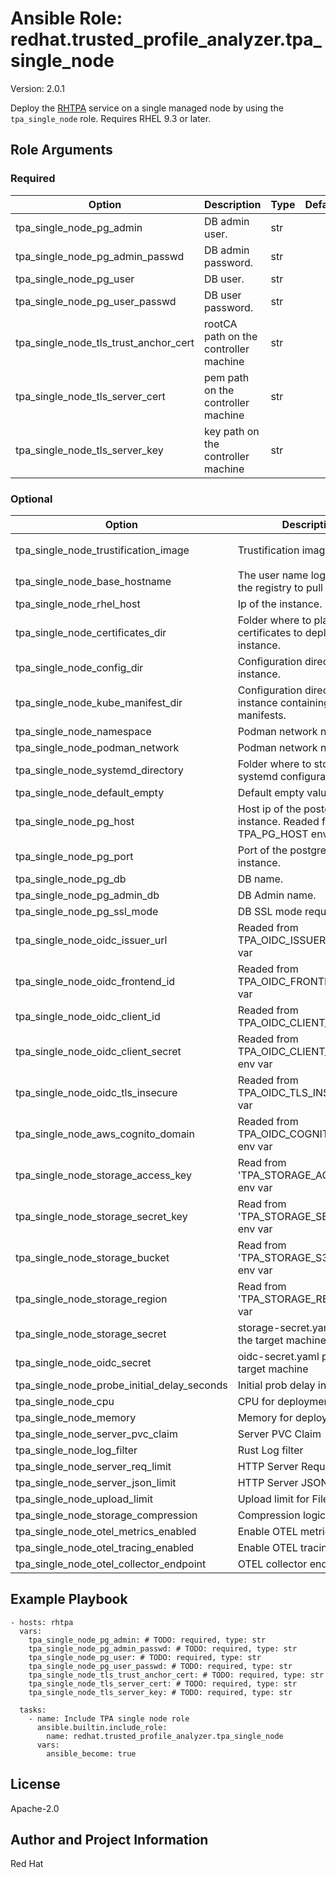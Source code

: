 <!--- to update this file, update files in the role's meta/ directory (and/or its README.j2 template) and run "make role-readme" -->

# Ansible Role: redhat.trusted_profile_analyzer.tpa_single_node

Version: 2.0.1

Deploy the [RHTPA](https://docs.redhat.com/en/documentation/red_hat_trusted_profile_analyzer/) service on a single managed node by using the `tpa_single_node` role.
Requires RHEL 9.3 or later.

## Role Arguments

### Required

| Option                                | Description                           | Type | Default |
| ------------------------------------- | ------------------------------------- | ---- | ------- |
| tpa_single_node_pg_admin              | DB admin user.                        | str  |         |
| tpa_single_node_pg_admin_passwd       | DB admin password.                    | str  |         |
| tpa_single_node_pg_user               | DB user.                              | str  |         |
| tpa_single_node_pg_user_passwd        | DB user password.                     | str  |         |
| tpa_single_node_tls_trust_anchor_cert | rootCA path on the controller machine | str  |         |
| tpa_single_node_tls_server_cert       | pem path on the controller machine    | str  |         |
| tpa_single_node_tls_server_key        | key path on the controller machine    | str  |         |

### Optional

| Option                                      | Description                                                            | Type | Default                                                                                                |
| ------------------------------------------- | ---------------------------------------------------------------------- | ---- | ------------------------------------------------------------------------------------------------------ |
| tpa_single_node_trustification_image        | Trustification image.                                                  | str  | `registry.redhat.io/rhtpa/rhtpa-trustification-service-rhel9:0bef82c8139cc89ef4840e36ad519ca24bb54f70` |
| tpa_single_node_base_hostname               | The user name logging in to the registry to pull images.               | str  | `trustification`                                                                                       |
| tpa_single_node_rhel_host                   | Ip of the instance.                                                    | str  |                                                                                                        |
| tpa_single_node_certificates_dir            | Folder where to place the certificates to deploy on the instance.      | str  | `certs`                                                                                                |
| tpa_single_node_config_dir                  | Configuration directory on the instance.                               | str  | `/etc/rhtpa`                                                                                           |
| tpa_single_node_kube_manifest_dir           | Configuration directory on the instance containing the manifests.      | str  | `/etc/rhtpa/manifests`                                                                                 |
| tpa_single_node_namespace                   | Podman network namespace.                                              | str  | `trustification`                                                                                       |
| tpa_single_node_podman_network              | Podman network name.                                                   | str  | `tcnet`                                                                                                |
| tpa_single_node_systemd_directory           | Folder where to store the systemd configurations files.                | str  | `/etc/systemd/system`                                                                                  |
| tpa_single_node_default_empty               | Default empty value.                                                   | str  |                                                                                                        |
| tpa_single_node_pg_host                     | Host ip of the postgresql db instance. Readed from the TPA_PG_HOST env | str  |                                                                                                        |
| tpa_single_node_pg_port                     | Port of the postgresql db instance.                                    | str  | `5432`                                                                                                 |
| tpa_single_node_pg_db                       | DB name.                                                               | str  | `trustify`                                                                                             |
| tpa_single_node_pg_admin_db                 | DB Admin name.                                                         | str  | `postgres`                                                                                             |
| tpa_single_node_pg_ssl_mode                 | DB SSL mode require/disable.                                           | str  | `require`                                                                                              |
| tpa_single_node_oidc_issuer_url             | Readed from TPA_OIDC_ISSUER_URL env var                                | str  |                                                                                                        |
| tpa_single_node_oidc_frontend_id            | Readed from TPA_OIDC_FRONTEND_ID env var                               | str  |                                                                                                        |
| tpa_single_node_oidc_client_id              | Readed from TPA_OIDC_CLIENT_ID env var                                 | str  |                                                                                                        |
| tpa_single_node_oidc_client_secret          | Readed from TPA_OIDC_CLIENT_SECRET env var                             | str  |                                                                                                        |
| tpa_single_node_oidc_tls_insecure           | Readed from TPA_OIDC_TLS_INSECURE env var                              | str  |                                                                                                        |
| tpa_single_node_aws_cognito_domain          | Readed from TPA_OIDC_COGNITO_DOMAIN env var                            | str  |                                                                                                        |
| tpa_single_node_storage_access_key          | Read from 'TPA_STORAGE_ACCESS_KEY' env var                             | str  |                                                                                                        |
| tpa_single_node_storage_secret_key          | Read from 'TPA_STORAGE_SECRET_KEY' env var                             | str  |                                                                                                        |
| tpa_single_node_storage_bucket              | Read from 'TPA_STORAGE_S3_BUCKET' env var                              | str  |                                                                                                        |
| tpa_single_node_storage_region              | Read from 'TPA_STORAGE_REGION' env var                                 | str  |                                                                                                        |
| tpa_single_node_storage_secret              | storage-secret.yaml path on the target machine                         | str  | `/etc/rhtpa/manifests/storage-secret.yaml`                                                             |
| tpa_single_node_oidc_secret                 | oidc-secret.yaml path on the target machine                            | str  | `/etc/rhtpa/manifests/oidc-secret.yaml`                                                                |
| tpa_single_node_probe_initial_delay_seconds | Initial prob delay in seconds                                          | int  | `30`                                                                                                   |
| tpa_single_node_cpu                         | CPU for deployment                                                     | int  | `1`                                                                                                    |
| tpa_single_node_memory                      | Memory for deployment                                                  | str  | `8Gi`                                                                                                  |
| tpa_single_node_server_pvc_claim            | Server PVC Claim                                                       | str  | `32Gi`                                                                                                 |
| tpa_single_node_log_filter                  | Rust Log filter                                                        | str  | `info`                                                                                                 |
| tpa_single_node_server_req_limit            | HTTP Server Request limit                                              | str  |                                                                                                        |
| tpa_single_node_server_json_limit           | HTTP Server JSON limit                                                 | str  |                                                                                                        |
| tpa_single_node_upload_limit                | Upload limit for Files                                                 | str  |                                                                                                        |
| tpa_single_node_storage_compression         | Compression logic for storage                                          | str  |                                                                                                        |
| tpa_single_node_otel_metrics_enabled        | Enable OTEL metrics                                                    |  str |  `false`                                                                                               |
| tpa_single_node_otel_tracing_enabled        | Enable OTEL tracing                                                    |  str |  `false`                                                                                               |
| tpa_single_node_otel_collector_endpoint     | OTEL collector endpoint                                                |  str |  `None`                                                                                                |

## Example Playbook

```
- hosts: rhtpa
  vars:
    tpa_single_node_pg_admin: # TODO: required, type: str
    tpa_single_node_pg_admin_passwd: # TODO: required, type: str
    tpa_single_node_pg_user: # TODO: required, type: str
    tpa_single_node_pg_user_passwd: # TODO: required, type: str
    tpa_single_node_tls_trust_anchor_cert: # TODO: required, type: str
    tpa_single_node_tls_server_cert: # TODO: required, type: str
    tpa_single_node_tls_server_key: # TODO: required, type: str

  tasks:
    - name: Include TPA single node role
      ansible.builtin.include_role:
        name: redhat.trusted_profile_analyzer.tpa_single_node
      vars:
        ansible_become: true
```

## License

Apache-2.0

## Author and Project Information

Red Hat
